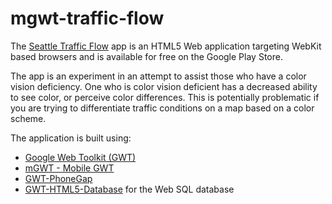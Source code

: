 # mgwt-traffic-flow

The [Seattle Traffic Flow](https://play.google.com/store/apps/details?id=com.imaginedreal.trafficflow) app is an HTML5 Web application targeting WebKit based browsers and is available for free on the Google Play Store.

The app is an experiment in an attempt to assist those who have a color vision deficiency. One who is color vision deficient has a decreased ability to see color, or perceive color differences. This is potentially problematic if you are trying to differentiate traffic conditions on a map based on a color scheme.

The application is built using:

  * [Google Web Toolkit (GWT)](http://www.gwtproject.org/)
  * [mGWT - Mobile GWT](https://github.com/mgwt/mgwt)
  * [GWT-PhoneGap](https://github.com/mgwt/gwtphonegap)
  * [GWT-HTML5-Database](https://github.com/waynedyck/gwt-html5-database) for the Web SQL database
